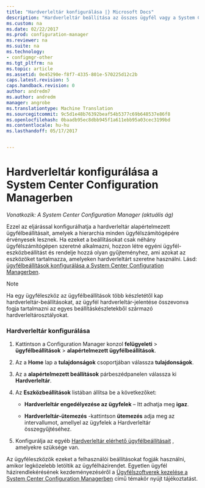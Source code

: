 ```yaml
---
title: "Hardverleltár konfigurálása |} Microsoft Docs"
description: "Hardverleltár beállítása az összes ügyfél vagy a System Center Configuration Manager gyűjtemény."
ms.custom: na
ms.date: 02/22/2017
ms.prod: configuration-manager
ms.reviewer: na
ms.suite: na
ms.technology:
- configmgr-other
ms.tgt_pltfrm: na
ms.topic: article
ms.assetid: 0e45290e-f8f7-4335-801e-570225d12c2b
caps.latest.revision: 5
caps.handback.revision: 0
author: andredm7
ms.author: andredm
manager: angrobe
ms.translationtype: Machine Translation
ms.sourcegitcommit: 9c5d1e48b76392beaf54b5377c69b648537e86f8
ms.openlocfilehash: 0baadb95ec8dbb945f1a611ebb95a03cec3199bd
ms.contentlocale: hu-hu
ms.lasthandoff: 05/17/2017


---
```

# <a name="how-to-configure-hardware-inventory-in-system-center-configuration-manager"></a>Hardverleltár konfigurálása a System Center Configuration Managerben

*Vonatkozik: A System Center Configuration Manager (aktuális ág)*

Ezzel az eljárással konfigurálhatja a hardverleltár alapértelmezett ügyfélbeállításait, amelyek a hierarchia minden ügyfélszámítógépére érvényesek lesznek. Ha ezeket a beállításokat csak néhány ügyfélszámítógépen szeretné alkalmazni, hozzon létre egyéni ügyfél-eszközbeállítást és rendelje hozzá olyan gyűjteményhez, ami azokat az eszközöket tartalmazza, amelyeken hardverleltárt szeretne használni. Lásd: [ügyfélbeállítások konfigurálása a System Center Configuration Managerben](../../../../core/clients/deploy/configure-client-settings.md).  

> [!NOTE]  
>  Ha egy ügyféleszköz az ügyfélbeállítások több készletétől kap hardverleltár-beállításokat, az ügyfél hardverleltár-jelentése összevonva fogja tartalmazni az egyes beállításkészletekből származó hardverleltárosztályokat.  

### <a name="to-configure-hardware-inventory"></a>Hardverleltár konfigurálása  

1.  Kattintson a Configuration Manager konzol **felügyeleti** > **ügyfélbeállítások** > **alapértelmezett ügyfélbeállítások**.  

4.  Az a **Home** lap a **tulajdonságok** csoportjában válassza **tulajdonságok**.  

5.  Az a **alapértelmezett beállítások** párbeszédpanelen válassza ki **Hardverleltár**.  

6.  Az **Eszközbeállítások** listában állítsa be a következőket:  

    -   **Hardverleltár engedélyezése az ügyfelek** – Itt adhatja meg **igaz**.  

    -   **Hardverleltár-ütemezés** -kattintson **ütemezés** adja meg az intervallumot, amellyel az ügyfelek a Hardverleltár összegyűjtéséhez.  

7.  Konfigurálja az egyéb [Hardverleltár elérhető ügyfélbeállításait](../../../../core/clients/deploy/about-client-settings.md#hardware-inventory) , amelyekre szüksége van.  

Az ügyféleszközök ezeket a felhasználói beállításokat fogják használni, amikor legközelebb letöltik az ügyfélházirendet. Egyetlen ügyfél házirendlekérésének kezdeményezéséről a [Ügyfélszoftverek kezelése a System Center Configuration Managerben](../../../../core/clients/manage/manage-clients.md) című témakör nyújt tájékoztatást.  


